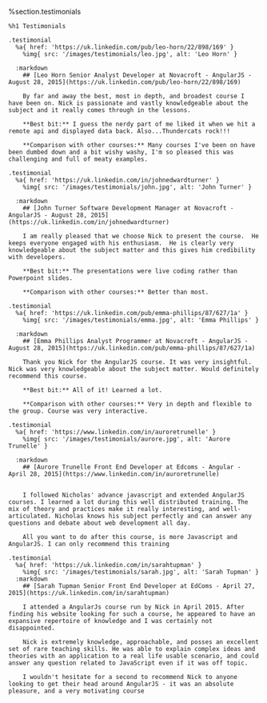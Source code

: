 
  %section.testimonials
  
  
    %h1 Testimonials
  
    .testimonial
      %a{ href: 'https://uk.linkedin.com/pub/leo-horn/22/898/169' }
        %img{ src: '/images/testimonials/leo.jpg', alt: 'Leo Horn' }
  
      :markdown
        ## [Leo Horn Senior Analyst Developer at Novacroft - AngularJS - August 28, 2015](https://uk.linkedin.com/pub/leo-horn/22/898/169)
  
        By far and away the best, most in depth, and broadest course I have been on. Nick is passionate and vastly knowledgeable about the subject and it really comes through in the lessons.
  
        **Best bit:** I guess the nerdy part of me liked it when we hit a remote api and displayed data back. Also...Thundercats rock!!!
  
        **Comparison with other courses:** Many courses I've been on have been dumbed down and a bit wishy washy, I'm so pleased this was challenging and full of meaty examples.
  
    .testimonial
      %a{ href: 'https://uk.linkedin.com/in/johnedwardturner' }
        %img{ src: '/images/testimonials/john.jpg', alt: 'John Turner' }
  
      :markdown
        ## [John Turner Software Development Manager at Novacroft - AngularJS - August 28, 2015](https://uk.linkedin.com/in/johnedwardturner)
  
        I am really pleased that we choose Nick to present the course.  He keeps everyone engaged with his enthusiasm.  He is clearly very knowledgeable about the subject matter and this gives him credibility with developers.
  
        **Best bit:** The presentations were live coding rather than Powerpoint slides.
  
        **Comparison with other courses:** Better than most.
  
    .testimonial
      %a{ href: 'https://uk.linkedin.com/pub/emma-phillips/87/627/1a' }
        %img{ src: '/images/testimonials/emma.jpg', alt: 'Emma Phillips' }
  
      :markdown
        ## [Emma Phillips Analyst Programmer at Novacroft - AngularJS - August 28, 2015](https://uk.linkedin.com/pub/emma-phillips/87/627/1a)
  
        Thank you Nick for the AngularJS course. It was very insightful. Nick was very knowledgeable about the subject matter. Would definitely recommend this course.
  
        **Best bit:** All of it! Learned a lot.
  
        **Comparison with other courses:** Very in depth and flexible to the group. Course was very interactive.
  
    .testimonial
      %a{ href: 'https://www.linkedin.com/in/auroretrunelle' }
        %img{ src: '/images/testimonials/aurore.jpg', alt: 'Aurore Trunelle' }
  
      :markdown
        ## [Aurore Trunelle Front End Developer at Edcoms - Angular - April 28, 2015](https://www.linkedin.com/in/auroretrunelle)
  
  
        I followed Nicholas' advance javascript and extended AngularJS courses. I learned a lot during this well distributed training. The mix of theory and practices make it really interesting, and well-articulated. Nicholas knows his subject perfectly and can answer any questions and debate about web development all day.
  
        All you want to do after this course, is more Javascript and AngularJS. I can only recommend this training
  
    .testimonial
      %a{ href: 'https://uk.linkedin.com/in/sarahtupman' }
        %img{ src: '/images/testimonials/sarah.jpg', alt: 'Sarah Tupman' }
      :markdown
        ## [Sarah Tupman Senior Front End Developer at EdComs - April 27, 2015](https://uk.linkedin.com/in/sarahtupman)
  
        I attended a AngularJs course run by Nick in April 2015. After finding his website looking for such a course, he appeared to have an expansive repertoire of knowledge and I was certainly not disappointed.
  
        Nick is extremely knowledge, approachable, and posses an excellent set of rare teaching skills. He was able to explain complex ideas and theories with an application to a real life usable scenario, and could answer any question related to JavaScript even if it was off topic.
  
        I wouldn't hesitate for a second to recommend Nick to anyone looking to get their head around AngularJS - it was an absolute pleasure, and a very motivating course
  
  